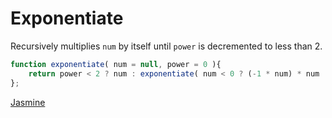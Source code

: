 # Exponentiate

Recursively multiplies `num` by itself until `power` is decremented to less than 2.

```js
function exponentiate( num = null, power = 0 ){
	return power < 2 ? num : exponentiate( num < 0 ? (-1 * num) * num : num * num, power - 1 );
};
```

[Jasmine](../../testing/MathOperation.html)

